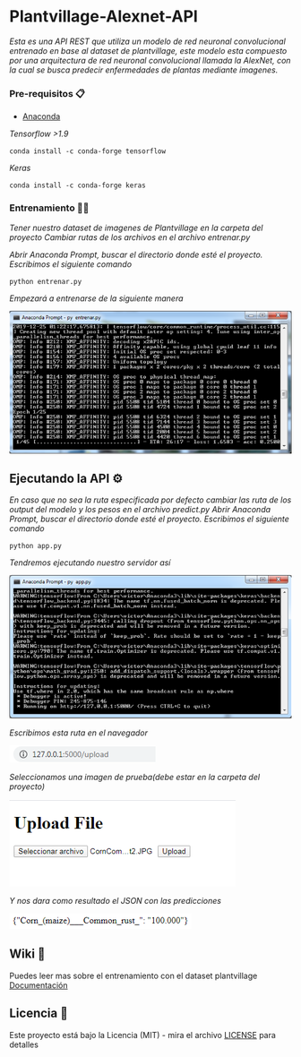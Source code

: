 # Plantvillage-Alexnet-API

_Esta es una API REST que utiliza un modelo de red neuronal convolucional entrenado en base al dataset de plantvillage,
este modelo esta compuesto por una arquitectura de red neuronal convolucional llamada la AlexNet, con la cual se busca predecir enfermedades de plantas mediante imagenes._

### Pre-requisitos 📋
- [Anaconda](https://www.anaconda.com/)


_Tensorflow >1.9_

```
conda install -c conda-forge tensorflow
```
_Keras_

```
conda install -c conda-forge keras
```
### Entrenamiento :weight_lifting_man:
_Tener nuestro dataset de imagenes de Plantvillage en la carpeta del proyecto_
_Cambiar rutas de los archivos en el archivo entrenar.py_

_Abrir Anaconda Prompt, buscar el directorio donde esté el proyecto._
_Escribimos el siguiente comando_
```
python entrenar.py
```
_Empezará a entrenarse de la siguiente manera_

![imagenes/entrenamiento](imagenes/entrenamiento.PNG)

## Ejecutando la API ⚙️
_En caso que no sea la ruta especificada por defecto cambiar las ruta de los output del modelo y los pesos en el archivo predict.py_
_Abrir Anaconda Prompt, buscar el directorio donde esté el proyecto._
_Escribimos el siguiente comando_
```
python app.py
```
_Tendremos ejecutando nuestro servidor así_

![imagenes/ua](imagenes/ua.PNG)


_Escribimos esta ruta en el navegador_

![imagenes/direccion](imagenes/direccion.PNG)

 _Seleccionamos una imagen de prueba(debe estar en la carpeta del proyecto)_
 
 ![imagenes/html](imagenes/html.PNG)
 
 _Y nos dara como resultado el JSON con las predicciones_

![imagenes/json](imagenes/json.PNG)

## Wiki 📖

Puedes leer mas sobre el entrenamiento con el dataset plantvillage [Documentación](https://github.com/victorgbd/plantvillage-alexnet-api/blob/master/documentacion.pdf)

## Licencia 📄

Este proyecto está bajo la Licencia (MIT) - mira el archivo [LICENSE](LICENSE) para detalles


